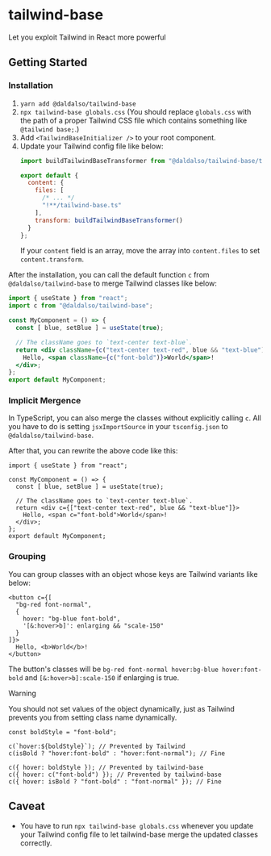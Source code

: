 # tailwind-base
Let you exploit Tailwind in React more powerful

## Getting Started
### Installation
1. `yarn add @daldalso/tailwind-base`
2. `npx tailwind-base globals.css` (You should replace `globals.css` with the path of a proper Tailwind CSS file which contains something like `@tailwind base;`.)
3. Add `<TailwindBaseInitializer />` to your root component.
4. Update your Tailwind config file like below:
   ```js
   import buildTailwindBaseTransformer from "@daldalso/tailwind-base/transformer";

   export default {
     content: {
       files: [
         /* ... */
         "!**/tailwind-base.ts"
       ],
       transform: buildTailwindBaseTransformer()
     }
   };
   ```
   If your `content` field is an array, move the array into `content.files` to set `content.transform`.

After the installation, you can call the default function `c` from `@daldalso/tailwind-base` to merge Tailwind classes like below:
```jsx
import { useState } from "react";
import c from "@daldalso/tailwind-base";

const MyComponent = () => {
  const [ blue, setBlue ] = useState(true);

  // The className goes to `text-center text-blue`.
  return <div className={c("text-center text-red", blue && "text-blue")}>
    Hello, <span className={c("font-bold")}>World</span>!
  </div>;
};
export default MyComponent;
```

### Implicit Mergence
In TypeScript, you can also merge the classes without explicitly calling `c`.
All you have to do is setting `jsxImportSource` in your `tsconfig.json` to `@daldalso/tailwind-base`.

After that, you can rewrite the above code like this:
```tsx
import { useState } from "react";

const MyComponent = () => {
  const [ blue, setBlue ] = useState(true);

  // The className goes to `text-center text-blue`.
  return <div c={["text-center text-red", blue && "text-blue"]}>
    Hello, <span c="font-bold">World</span>!
  </div>;
};
export default MyComponent;
```

### Grouping
You can group classes with an object whose keys are Tailwind variants like below:
```tsx
<button c={[
  "bg-red font-normal",
  {
    hover: "bg-blue font-bold",
    '[&:hover>b]': enlarging && "scale-150"
  }
]}>
  Hello, <b>World</b>!
</button>
```
The button's classes will be `bg-red font-normal hover:bg-blue hover:font-bold` and `[&:hover>b]:scale-150` if enlarging is true.
> [!WARNING]
>
> You should not set values of the object dynamically, just as Tailwind prevents you from setting class name dynamically.
> ```tsx
> const boldStyle = "font-bold";
>
> c(`hover:${boldStyle}`); // Prevented by Tailwind
> c(isBold ? "hover:font-bold" : "hover:font-normal"); // Fine
>
> c({ hover: boldStyle }); // Prevented by tailwind-base
> c({ hover: c("font-bold") }); // Prevented by tailwind-base
> c({ hover: isBold ? "font-bold" : "font-normal" }); // Fine
> ```

## Caveat
- You have to run `npx tailwind-base globals.css` whenever you update your Tailwind config file to let tailwind-base merge the updated classes correctly.